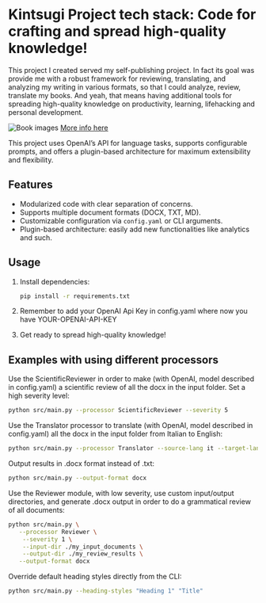 # Kintsugi Project tech stack: Code for crafting and spread high-quality knowledge!

This project I created served my self-publishing project. In fact its goal was provide me with a robust framework for reviewing, translating, and analyzing my writing in various formats, so that I could analyze, review, translate my books. And yeah, that means having additional tools for spreading high-quality knowledge on productivity, learning, lifehacking and personal development. 


![Book images](https://cdn.shopify.com/s/files/1/0273/6517/9457/files/Screenshot_2024-12-20_alle_17.36.17.png?v=1734712748)
[More info here](https://www.amazon.com/stores/Danilo-Lapegna/author/B0CGMF7CGG)

This project uses OpenAI’s API for language tasks, supports configurable prompts, and offers a plugin-based architecture for maximum extensibility and flexibility.

## Features

- Modularized code with clear separation of concerns.
- Supports multiple document formats (DOCX, TXT, MD).
- Customizable configuration via `config.yaml` or CLI arguments.
- Plugin-based architecture: easily add new functionalities like analytics and such.

## Usage

1. Install dependencies:
   ```bash
   pip install -r requirements.txt

2. Remember to add your OpenAI Api Key in config.yaml where now you have YOUR-OPENAI-API-KEY

3. Get ready to spread high-quality knowledge!

## Examples with using different processors

Use the ScientificReviewer in order to make (with OpenAI, model described in config.yaml) a scientific review of all the docx in the input folder. Set a high severity level:
   ```bash
   python src/main.py --processor ScientificReviewer --severity 5
   ```

Use the Translator processor to translate (with OpenAI, model described in config.yaml) all the docx in the input folder from Italian to English:

   ```bash
   python src/main.py --processor Translator --source-lang it --target-lang en
   ```

Output results in .docx format instead of .txt:

   ```bash
   python src/main.py --output-format docx
   ```

Use the Reviewer module, with low severity, use custom input/output directories, and generate .docx output in order to do a grammatical review of all documents:

   ```bash
   python src/main.py \
      --processor Reviewer \
       --severity 1 \
       --input-dir ./my_input_documents \
       --output-dir ./my_review_results \
      --output-format docx
   ```


Override default heading styles directly from the CLI:
   ```bash
   python src/main.py --heading-styles "Heading 1" "Title"
   ```